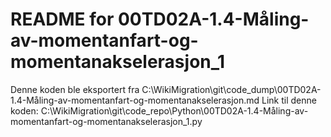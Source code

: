 # README for 00TD02A-1.4-Måling-av-momentanfart-og-momentanakselerasjon_1
Denne koden ble eksportert fra C:\WikiMigration\git\code_dump\00TD02A-1.4-Måling-av-momentanfart-og-momentanakselerasjon.md
Link til denne koden: C:\WikiMigration\git\code_repo\Python\00TD02A-1.4-Måling-av-momentanfart-og-momentanakselerasjon_1.py
